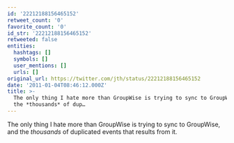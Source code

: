```yaml
---
id: '22212188156465152'
retweet_count: '0'
favorite_count: '0'
id_str: '22212188156465152'
retweeted: false
entities:
  hashtags: []
  symbols: []
  user_mentions: []
  urls: []
original_url: https://twitter.com/jth/status/22212188156465152
date: '2011-01-04T08:46:12.000Z'
title: >-
  The only thing I hate more than GroupWise is trying to sync to GroupWise, and
  the *thousands* of dup…
---
```


The only thing I hate more than GroupWise is trying to sync to GroupWise, and the *thousands* of duplicated events that results from it.